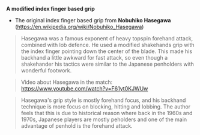 **A modified index finger based grip**

* The original index finger based grip from **Nobuhiko Hasegawa** (https://en.wikipedia.org/wiki/Nobuhiko_Hasegawa)

> Hasegawa was a famous exponent of heavy topspin forehand attack, combined with lob defence. He used a modified shakehands grip with the index finger pointing down the center of the blade. This made his backhand a little awkward for fast attack, so even though a shakehander his tactics were similar to the Japanese penholders with wonderful footwork.

> Video about Hasegawa in the match: https://www.youtube.com/watch?v=F61yt0KJWUw

> Hasegawa's grip style is mostly forehand focus, and his backhand technique is more focus on blocking, hitting and lobbing. The author feels that this is due to historical reason where back in the 1960s and 1970s, Japanese players are mostly peholders and one of the main advantage of penhold is the forehand attack. 
